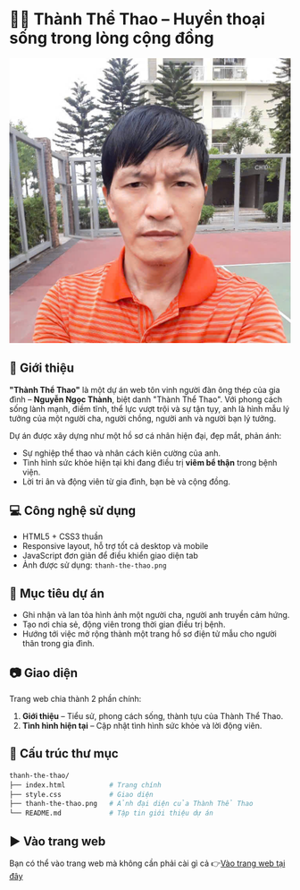 # 🏃‍♂️ Thành Thể Thao – Huyền thoại sống trong lòng cộng đồng

![Thành Thể Thao](./thanh-the-thao.png)

## 📌 Giới thiệu

**"Thành Thể Thao"** là một dự án web tôn vinh người đàn ông thép của gia đình – **Nguyễn Ngọc Thành**, biệt danh "Thành Thể Thao". Với phong cách sống lành mạnh, điềm tĩnh, thể lực vượt trội và sự tận tụy, anh là hình mẫu lý tưởng của một người cha, người chồng, người anh và người bạn lý tưởng.

Dự án được xây dựng như một hồ sơ cá nhân hiện đại, đẹp mắt, phản ánh:
- Sự nghiệp thể thao và nhân cách kiên cường của anh.
- Tình hình sức khỏe hiện tại khi đang điều trị **viêm bể thận** trong bệnh viện.
- Lời tri ân và động viên từ gia đình, bạn bè và cộng đồng.

## 💻 Công nghệ sử dụng

- HTML5 + CSS3 thuần
- Responsive layout, hỗ trợ tốt cả desktop và mobile
- JavaScript đơn giản để điều khiển giao diện tab
- Ảnh được sử dụng: `thanh-the-thao.png`

## 🧠 Mục tiêu dự án

- Ghi nhận và lan tỏa hình ảnh một người cha, người anh truyền cảm hứng.
- Tạo nơi chia sẻ, động viên trong thời gian điều trị bệnh.
- Hướng tới việc mở rộng thành một trang hồ sơ điện tử mẫu cho người thân trong gia đình.

## 📷 Giao diện

Trang web chia thành 2 phần chính:

1. **Giới thiệu** – Tiểu sử, phong cách sống, thành tựu của Thành Thể Thao.
2. **Tình hình hiện tại** – Cập nhật tình hình sức khỏe và lời động viên.

## 📁 Cấu trúc thư mục

~~~bash
thanh-the-thao/
├── index.html           # Trang chính
├── style.css            # Giao diện
├── thanh-the-thao.png   # Ảnh đại diện của Thành Thể Thao
└── README.md            # Tập tin giới thiệu dự án
~~~
## ▶️ Vào trang web

Bạn có thể vào trang web mà không cần phải cài gì cả 👉[Vào trang web tại đây](https://tri1407.github.io/Thanh-The-Thao/)

